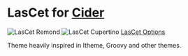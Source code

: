 # LasCet for [Cider](https://cider.sh/)
![LasCet Remond](https://raw.githubusercontent.com/mefsaal/LasCet-Theme/main/Images/Image1.png)
![LasCet Cupertino](https://raw.githubusercontent.com/mefsaal/LasCet-Theme/main/Images/Image2.png)
[LasCet Options](https://raw.githubusercontent.com/mefsaal/LasCet-Theme/main/Images/Image3.png)

Theme heavily inspired in Itheme, Groovy and other themes.
